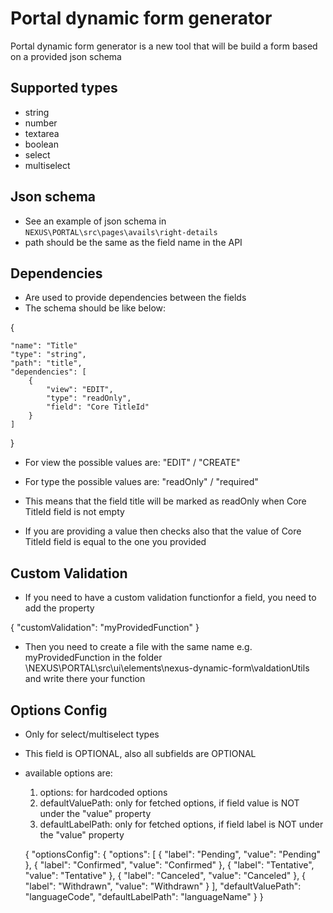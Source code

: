 # Portal dynamic form generator
Portal dynamic form generator is a new tool that will be build a form based on a provided json schema

## Supported types
- string
- number
- textarea
- boolean
- select
- multiselect

## Json schema
- See an example of json schema in `NEXUS\PORTAL\src\pages\avails\right-details`
- path should be the same as the field name in the API

## Dependencies
- Are used to provide dependencies between the fields
- The schema should be like below:

{

    "name": "Title"
    "type": "string",
    "path": "title",
    "dependencies": [
        {
            "view": "EDIT",
            "type": "readOnly",
            "field": "Core TitleId"
        }
    ]

}

- For view the possible values are: "EDIT" / "CREATE"
- For type the possible values are: "readOnly" / "required"

- This means that the field title will be marked as readOnly when Core TitleId field is not empty
- If you are providing a value then checks also that the value of Core TitleId field is equal to the one you provided

## Custom Validation
- If you need to have a custom validation functionfor a field, you need to add the property

{
    "customValidation": "myProvidedFunction"
}

- Then you need to create a file with the same name e.g. myProvidedFunction in the folder \NEXUS\PORTAL\src\ui\elements\nexus-dynamic-form\valdationUtils and write there your function

## Options Config
- Only for select/multiselect types
- This field is OPTIONAL, also all subfields are OPTIONAL
- available options are:
    1. options: for hardcoded options
    2. defaultValuePath: only for fetched options, if field value is NOT under the "value" property
    3. defaultLabelPath: only for fetched options, if field label is NOT under the "value" property

    {
        "optionsConfig": {
            "options": [
            { "label": "Pending", "value": "Pending" },
            { "label": "Confirmed", "value": "Confirmed" },
            { "label": "Tentative", "value": "Tentative" },
            { "label": "Canceled", "value": "Canceled" },
            { "label": "Withdrawn", "value": "Withdrawn" }
            ],
            "defaultValuePath": "languageCode",
            "defaultLabelPath": "languageName"
        }
    }

